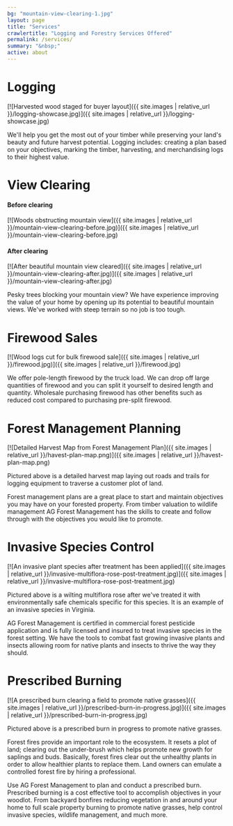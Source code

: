 ```yaml
---
bg: "mountain-view-clearing-1.jpg"
layout: page
title: "Services"
crawlertitle: "Logging and Forestry Services Offered"
permalink: /services/
summary: "&nbsp;"
active: about
---
```


# Logging


[![Harvested wood staged for buyer layout]({{ site.images | relative_url }}/logging-showcase.jpg)]({{ site.images | relative_url }}/logging-showcase.jpg)

We'll help you get the most out of your timber while preserving your land's
beauty and future harvest potential.  Logging includes: creating a plan based on
your objectives, marking the timber, harvesting, and merchandising logs to their
highest value.

# View Clearing

#### Before clearing

[![Woods obstructing mountain view]({{ site.images | relative_url }}/mountain-view-clearing-before.jpg)]({{ site.images | relative_url }}/mountain-view-clearing-before.jpg)

#### After clearing

[![After beautiful mountain view cleared]({{ site.images | relative_url }}/mountain-view-clearing-after.jpg)]({{ site.images | relative_url }}/mountain-view-clearing-after.jpg)

Pesky trees blocking your mountain view?  We have experience improving the value
of your home by opening up its potential to beautiful mountain views.  We've
worked with steep terrain so no job is too tough.

# Firewood Sales

[![Wood logs cut for bulk firewood sale]({{ site.images | relative_url }}/firewood.jpg)]({{ site.images | relative_url }}/firewood.jpg)

We offer pole-length firewood by the truck load.  We can drop off large
quantities of firewood and you can split it yourself to desired length and
quantity.  Wholesale purchasing firewood has other benefits such as reduced cost
compared to purchasing pre-split firewood.

# Forest Management Planning

[![Detailed Harvest Map from Forest Management Plan]({{ site.images | relative_url }}/havest-plan-map.png)]({{ site.images | relative_url }}/havest-plan-map.png)

Pictured above is a detailed harvest map laying out roads and trails for logging
equipment to traverse a customer plot of land.

Forest management plans are a great place to start and maintain objectives you
may have on your forested property.  From timber valuation to wildlife
management AG Forest Management has the skills to create and follow through with
the objectives you would like to promote.

# Invasive Species Control

[![An invasive plant species after treatment has been applied]({{ site.images | relative_url }}/invasive-multiflora-rose-post-treatment.jpg)]({{ site.images | relative_url }}/invasive-multiflora-rose-post-treatment.jpg)

Pictured above is a wilting multiflora rose after we've treated it with
environmentally safe chemicals specific for this species.  It is an example of
an invasive species in Virginia.

AG Forest Management is certified in commercial forest pesticide application and
is fully licensed and insured to treat invasive species in the forest setting.
We have the tools to combat fast growing invasive plants and insects allowing
room for native plants and insects to thrive the way they should.

# Prescribed Burning

[![A prescribed burn clearing a field to promote native grasses]({{ site.images | relative_url }}/prescribed-burn-in-progress.jpg)]({{ site.images | relative_url }}/prescribed-burn-in-progress.jpg)

Pictured above is a prescribed burn in progress to promote native grasses.

Forest fires provide an important role to the ecosystem.  It resets a plot of
land; clearing out the under-brush which helps promote new growth for saplings
and buds.  Basically, forest fires clear out the unhealthy plants in order to
allow healthier plants to replace them.  Land owners can emulate a controlled
forest fire by hiring a professional.

Use AG Forest Management to plan and conduct a prescribed burn.  Prescribed
burning is a cost effective tool to accomplish objectives in your woodlot.  From
backyard bonfires reducing vegetation in and around your home to full scale
property burning to promote native grasses, help control invasive species,
wildlife management, and much more.

<script>
/*
$(document).ready(function () {
    $(".viewclearingslider").cndkbeforeafter();
})
*/
</script>

<!-- this is the position of the sidebar image -->
<style>
.sidebar {
    background-position: left center;
}
</style>
